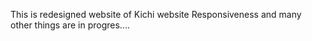 This is redesigned website of Kichi website 
Responsiveness and many other things are in progres....